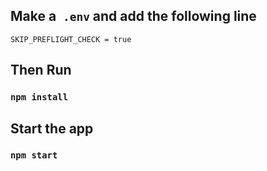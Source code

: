 ## Make a` .env` and add the following line
`SKIP_PREFLIGHT_CHECK = true`
## Then Run 
### `npm install` 

## Start the app
### `npm start`
